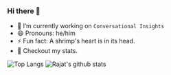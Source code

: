 ### Hi there 👋

<!--
**rajatsmukherjee/rajatsmukherjee** is a ✨ _special_ ✨ repository because its `README.md` (this file) appears on your GitHub profile.

Here are some ideas to get you started:

- 🔭 I’m currently working on ...
- 🌱 I’m currently learning ...
- 👯 I’m looking to collaborate on ...
- 🤔 I’m looking for help with ...
- 💬 Ask me about ...
- 📫 How to reach me: ...
- 😄 Pronouns: ...
- ⚡ Fun fact: ...
-->
- 🔭 I’m currently working on `Conversational Insights`
- 😄 Pronouns: he/him
- ⚡ Fun fact: A shrimp's heart is in its head.
- :dart: Checkout my stats.

![Top Langs](https://github-readme-stats.vercel.app/api/top-langs/?username=rajatsmukherjee)  ![Rajat's github stats](https://github-readme-stats.vercel.app/api?username=rajatsmukherjee)  <!--(https://github.com/rajatsmukherjee/github-readme-stats)-->
